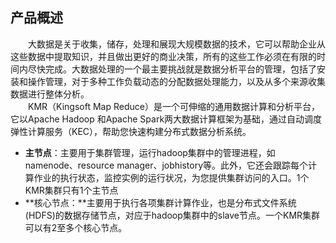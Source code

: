 ## 产品概述

　　大数据是关于收集，储存，处理和展现大规模数据的技术，它可以帮助企业从这些数据中提取知识，并且做出更好的商业决策，所有的这些工作必须在有限的时间内尽快完成。大数据处理的一个最主要挑战就是数据分析平台的管理，包括了安装和操作管理，对于多种工作负载动态的分配数据处理能力，以及从多个来源收集数据进行整体分析。<br>
　　KMR（Kingsoft Map Reduce）是一个可伸缩的通用数据计算和分析平台，它以Apache Hadoop 和Apache Spark两大数据计算框架为基础，通过自动调度弹性计算服务（KEC），帮助您快速构建分布式数据分析系统。<br>
    
  * **主节点**：主要用于集群管理，运行hadoop集群中的管理进程，如namenode、resource manager、jobhistory等。此外，它还会跟踪每个计算作业的执行状态，监控实例的运行状况，为您提供集群访问的入口。1个KMR集群只有1个主节点<br>
* **核心节点：**主要用于执行各项集群计算作业，也是分布式文件系统(HDFS)的数据存储节点，对应于hadoop集群中的slave节点。一个KMR集群可以有2至多个核心节点。